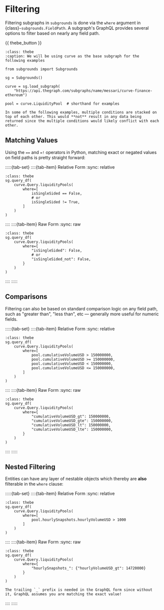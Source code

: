 # Filtering

Filtering subgraphs in `subgrounds` is done via the `where` argument in {class}`~subgrounds.FieldPath`. A subgraph's GraphQL provides several options to filter based on nearly any field path.

{{ thebe_button }}

```{code-block} python
:class: thebe
:caption: We will be using curve as the base subgraph for the following examples

from subgrounds import Subgrounds

sg = Subgrounds()

curve = sg.load_subgraph(
    "https://api.thegraph.com/subgraphs/name/messari/curve-finance-ethereum")

pool = curve.LiquidityPool  # shorthand for examples
```

```{note}
In some of the following examples, multiple conditions are stacked on top of each other. This would **not** result in any data being returned since the multiple conditions would likely conflict with each other.
```

## Matching Values

Using the `==` and `=!` operators in Python, matching exact or negated values on field paths is pretty straight forward:

:::::{tab-set}
::::{tab-item} Relative Form
:sync: relative

```{code-block} python
:class: thebe
sg.query_df(
    curve.Query.liquidityPools(
        where=[
            isSingleSided == False,
            # or
            isSingleSided != True,
        ]
    )
)
```
::::
::::{tab-item} Raw Form
:sync: raw

```{code-block} python
:class: thebe
sg.query_df(
    curve.Query.liquidityPools(
        where={
            "isSingleSided": False,
            # or
            "isSingleSided_not": False,
        }
    )
)
```
::::
:::::

## Comparisons

Filtering can also be based on standard comparison logic on any field path, such as "greater than", "less than", etc — generally more useful for numeric fields.

:::::{tab-set}
::::{tab-item} Relative Form
:sync: relative

```{code-block} python
:class: thebe
sg.query_df(
    curve.Query.liquidityPools(
        where=[
            pool.cumulativeVolumeUSD > 150000000,
            pool.cumulativeVolumeUSD >= 150000000,
            pool.cumulativeVolumeUSD < 150000000,
            pool.cumulativeVolumeUSD <= 150000000,
        ]
    )
)
```
::::
::::{tab-item} Raw Form
:sync: raw

```{code-block} python
:class: thebe
sg.query_df(
    curve.Query.liquidityPools(
        where={
            "cumulativeVolumeUSD_gt": 150000000,
            "cumulativeVolumeUSD_gte": 150000000,
            "cumulativeVolumeUSD_lt": 150000000,
            "cumulativeVolumeUSD_lte": 150000000,
        }
    )
)
```
::::
:::::

## Nested Filtering

Entities can have any layer of nestable objects which thereby are **also** filterable in the `where` clause:

:::::{tab-set}
::::{tab-item} Relative Form
:sync: relative

```{code-block} python
:class: thebe
sg.query_df(
    curve.Query.liquidityPools(
        where=[
            pool.hourlySnapshots.hourlyVolumeUSD > 1000
        ]
    )
)
```
::::
::::{tab-item} Raw Form
:sync: raw

```{code-block} python
:class: thebe
sg.query_df(
    curve.Query.liquidityPools(
        where={
            "hourlySnapshots_": {"hourlyVolumeUSD_gt": 14720000}
        }
    )
)
```

```{note}
The trailing `_` prefix is needed in the GraphQL form since without it, GraphQL assumes you are matching the exact value!
```

::::
:::::


<!-- 
-- REMAINING CONDITIONS TO DOCUMENT --

_in
_not_in
_contains
_contains_nocase
_not_contains
_not_contains_nocase
_starts_with
_starts_with_nocase
_ends_with
_ends_with_nocase
_not_starts_with
_not_starts_with_nocase
_not_ends_with
_not_ends_with_nocase
-->
